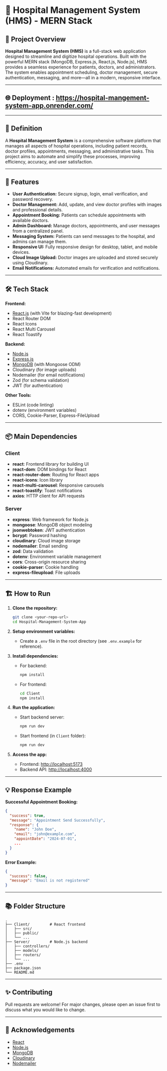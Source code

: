 # 🏥 Hospital Management System (HMS) - MERN Stack

## 🚀 Project Overview

**Hospital Management System (HMS)** is a full-stack web application designed to streamline and digitize hospital operations. Built with the powerful MERN stack (MongoDB, Express.js, React.js, Node.js), HMS provides a seamless experience for patients, doctors, and administrators. The system enables appointment scheduling, doctor management, secure authentication, messaging, and more—all in a modern, responsive interface.

---

## 🌐 Deployment : https://hospital-mangement-system-app.onrender.com/

---

## 📖 Definition

A **Hospital Management System** is a comprehensive software platform that manages all aspects of hospital operations, including patient records, doctor profiles, appointments, messaging, and administrative tasks. This project aims to automate and simplify these processes, improving efficiency, accuracy, and user satisfaction.

---

## 🌟 Features

- **User Authentication:** Secure signup, login, email verification, and password recovery.
- **Doctor Management:** Add, update, and view doctor profiles with images and professional details.
- **Appointment Booking:** Patients can schedule appointments with available doctors.
- **Admin Dashboard:** Manage doctors, appointments, and user messages from a centralized panel.
- **Messaging System:** Patients can send messages to the hospital, and admins can manage them.
- **Responsive UI:** Fully responsive design for desktop, tablet, and mobile devices.
- **Cloud Image Upload:** Doctor images are uploaded and stored securely using Cloudinary.
- **Email Notifications:** Automated emails for verification and notifications.

---

## 🛠️ Tech Stack

**Frontend:**

- [React.js](https://react.dev/) (with Vite for blazing-fast development)
- React Router DOM
- React Icons
- React Multi Carousel
- React Toastify

**Backend:**

- [Node.js](https://nodejs.org/)
- [Express.js](https://expressjs.com/)
- [MongoDB](https://www.mongodb.com/) (with Mongoose ODM)
- Cloudinary (for image uploads)
- Nodemailer (for email notifications)
- Zod (for schema validation)
- JWT (for authentication)

**Other Tools:**

- ESLint (code linting)
- dotenv (environment variables)
- CORS, Cookie-Parser, Express-FileUpload

---

## 📦 Main Dependencies

### Client

- **react**: Frontend library for building UI
- **react-dom**: DOM bindings for React
- **react-router-dom**: Routing for React apps
- **react-icons**: Icon library
- **react-multi-carousel**: Responsive carousels
- **react-toastify**: Toast notifications
- **axios**: HTTP client for API requests

### Server

- **express**: Web framework for Node.js
- **mongoose**: MongoDB object modeling
- **jsonwebtoken**: JWT authentication
- **bcrypt**: Password hashing
- **cloudinary**: Cloud image storage
- **nodemailer**: Email sending
- **zod**: Data validation
- **dotenv**: Environment variable management
- **cors**: Cross-origin resource sharing
- **cookie-parser**: Cookie handling
- **express-fileupload**: File uploads

---

## 🏗️ How to Run

1. **Clone the repository:**

   ```sh
   git clone <your-repo-url>
   cd Hospital-Management-System-App
   ```

2. **Setup environment variables:**

   - Create a `.env` file in the root directory (see `.env.example` for reference).

3. **Install dependencies:**

   - For backend:
     ```sh
     npm install
     ```
   - For frontend:
     ```sh
     cd Client
     npm install
     ```

4. **Run the application:**

   - Start backend server:
     ```sh
     npm run dev
     ```
   - Start frontend (in `Client` folder):
     ```sh
     npm run dev
     ```

5. **Access the app:**
   - Frontend: [http://localhost:5173](http://localhost:5173)
   - Backend API: [http://localhost:4000](http://localhost:4000)

---

## 💡 Response Example

**Successful Appointment Booking:**

```json
{
  "success": true,
  "message": "Appointment Send Successfully",
  "response": {
    "name": "John Doe",
    "email": "john@example.com",
    "appointDate": "2024-07-01",
    ...
  }
}
```

**Error Example:**

```json
{
  "success": false,
  "message": "Email is not registered"
}
```

---

## 📚 Folder Structure

```
.
├── Client/         # React frontend
│   ├── src/
│   ├── public/
│   └── ...
├── Server/         # Node.js backend
│   ├── controllers/
│   ├── models/
│   ├── routers/
│   └── ...
├── .env
├── package.json
└── README.md
```

---

## ✨ Contributing

Pull requests are welcome! For major changes, please open an issue first to discuss what you would like to change.

---

## 🙏 Acknowledgements

- [React](https://react.dev/)
- [Node.js](https://nodejs.org/)
- [MongoDB](https://www.mongodb.com/)
- [Cloudinary](https://cloudinary.com/)
- [Nodemailer](https://nodemailer.com/)

